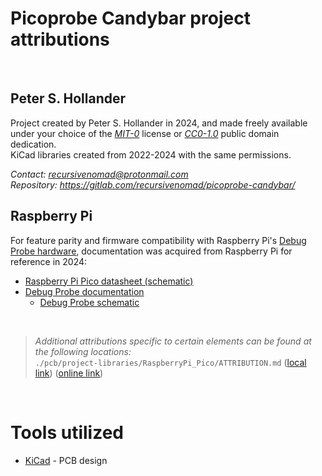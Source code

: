 # Picoprobe Candybar project attributions

&nbsp;






## Peter S. Hollander

Project created by Peter S. Hollander in 2024, and made freely available under your choice of the [*MIT-0*](./LICENSE.txt) license or [*CC0-1.0*][URL-CC0] public domain dedication.  
KiCad libraries created from 2022-2024 with the same permissions.

*Contact: <recursivenomad@protonmail.com>*  
*Repository: <https://gitlab.com/recursivenomad/picoprobe-candybar/>*



## Raspberry Pi

For feature parity and firmware compatibility with Raspberry Pi's [Debug Probe hardware][URL-Debug-Probe-Brief], documentation was acquired from Raspberry Pi for reference in 2024:

- [Raspberry Pi Pico datasheet (schematic)][URL-Pico-Schematic]
- [Debug Probe documentation][URL-Debug-Probe-Docs]
  - [Debug Probe schematic][URL-Debug-Probe-Schematic]

&nbsp;






> *Additional attributions specific to certain elements can be found at the following locations:*  
> `./pcb/project-libraries/RaspberryPi_Pico/ATTRIBUTION.md` ([local link](./pcb/project-libraries/RaspberryPi_Pico/ATTRIBUTION.md)) ([online link](https://github.com/recursivenomad/ki-lime-pi-to-go/blob/main/ATTRIBUTION.md))  

&nbsp;






# Tools utilized

- [KiCad][URL-KiCad] - PCB design






[URL-MIT-0]: <https://opensource.org/license/mit-0/>
[URL-CC0]: <https://creativecommons.org/publicdomain/zero/1.0/>

[URL-Debug-Probe-Brief]: <https://datasheets.raspberrypi.com/debug/raspberry-pi-debug-probe-product-brief.pdf>
[URL-Debug-Probe-Docs]: <https://www.raspberrypi.com/documentation/microcontrollers/debug-probe.html>
[URL-Debug-Probe-Schematic]: <https://datasheets.raspberrypi.com/debug/raspberry-pi-debug-probe-schematics.pdf>
[URL-Pico-Schematic]: <https://datasheets.raspberrypi.com/pico/pico-datasheet.pdf#pico-schematic>

[URL-KiCad]: <https://www.kicad.org/>
